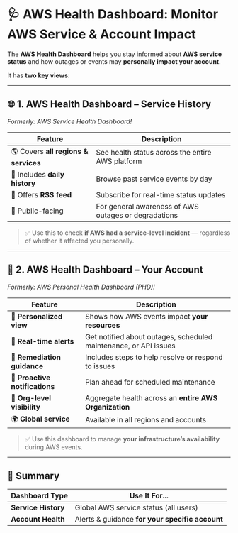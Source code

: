 # 🩺 **AWS Health Dashboard: Monitor AWS Service & Account Impact**

The **AWS Health Dashboard** helps you stay informed about **AWS service status** and how outages or events may **personally impact your account**.

It has **two key views**:

---

## 🌐 **1. AWS Health Dashboard – Service History**

_Formerly: AWS Service Health Dashboard!_

| Feature                              | Description                                          |
| ------------------------------------ | ---------------------------------------------------- |
| 🌎 Covers **all regions & services** | See health status across the entire AWS platform     |
| 📅 Includes **daily history**        | Browse past service events by day                    |
| 📢 Offers **RSS feed**               | Subscribe for real-time status updates               |
| 🔎 Public-facing                     | For general awareness of AWS outages or degradations |

> ✅ Use this to check **if AWS had a service-level incident** — regardless of whether it affected you personally.

---

## 👤 **2. AWS Health Dashboard – Your Account**

_Formerly: AWS Personal Health Dashboard (PHD)!_

| Feature                        | Description                                                      |
| ------------------------------ | ---------------------------------------------------------------- |
| 🎯 **Personalized view**       | Shows how AWS events impact **your resources**                   |
| 🔔 **Real-time alerts**        | Get notified about outages, scheduled maintenance, or API issues |
| 🧰 **Remediation guidance**    | Includes steps to help resolve or respond to issues              |
| 📣 **Proactive notifications** | Plan ahead for scheduled maintenance                             |
| 👥 **Org-level visibility**    | Aggregate health across an **entire AWS Organization**           |
| 🌍 **Global service**          | Available in all regions and accounts                            |

> ✅ Use this dashboard to manage **your infrastructure’s availability** during AWS events.

---

## 🧠 Summary

| Dashboard Type      | Use It For...                                   |
| ------------------- | ----------------------------------------------- |
| **Service History** | Global AWS service status (all users)           |
| **Account Health**  | Alerts & guidance **for your specific account** |
